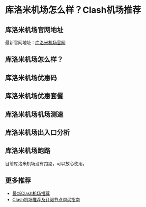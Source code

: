 # 库洛米机场怎么样？Clash机场推荐

## 库洛米机场官网地址
最新官网地址：[库洛米机场官网](https://cf.affxc.com/kuromis/)

## 库洛米机场怎么样？


## 库洛米机场优惠码


## 库洛米机场优惠套餐


## 库洛米机场机场测速


## 库洛米机场出入口分析


## 库洛米机场跑路
目前库洛米机场没有跑路，可以放心使用。

## 更多推荐
 - [最新Clash机场推荐](https://github.com/clashfan/jichangtuijian)
 - [Clash机场推荐及订阅节点购买指南](https://clashfan.com/?utm_source=github&utm_medium=clashfan-details)

